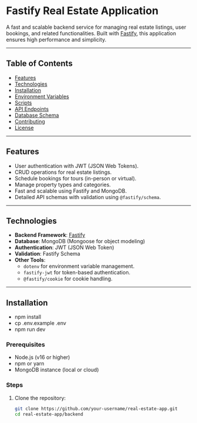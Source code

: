 # Fastify Real Estate Application

A fast and scalable backend service for managing real estate listings, user bookings, and related functionalities. Built with [Fastify](https://www.fastify.io/), this application ensures high performance and simplicity.

---

## Table of Contents

- [Features](#features)
- [Technologies](#technologies)
- [Installation](#installation)
- [Environment Variables](#environment-variables)
- [Scripts](#scripts)
- [API Endpoints](#api-endpoints)
- [Database Schema](#database-schema)
- [Contributing](#contributing)
- [License](#license)

---

## Features

- User authentication with JWT (JSON Web Tokens).
- CRUD operations for real estate listings.
- Schedule bookings for tours (in-person or virtual).
- Manage property types and categories.
- Fast and scalable using Fastify and MongoDB.
- Detailed API schemas with validation using `@fastify/schema`.

---

## Technologies

- **Backend Framework**: [Fastify](https://www.fastify.io/)
- **Database**: MongoDB (Mongoose for object modeling)
- **Authentication**: JWT (JSON Web Token)
- **Validation**: Fastify Schema
- **Other Tools**:
  - `dotenv` for environment variable management.
  - `fastify-jwt` for token-based authentication.
  - `@fastify/cookie` for cookie handling.

---

## Installation
- npm install
- cp .env.example .env
- npm run dev




### Prerequisites

- Node.js (v16 or higher)
- npm or yarn
- MongoDB instance (local or cloud)

### Steps

1. Clone the repository:
   ```bash
   git clone https://github.com/your-username/real-estate-app.git
   cd real-estate-app/backend
